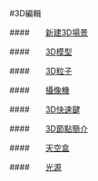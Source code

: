 #3D編輯


####&emsp;&emsp;[新建3D場景](../New3DScene/tw.md)

####&emsp;&emsp;[3D模型](../3DModel/tw.md)

####&emsp;&emsp;[3D粒子](../3DParticle/tw.md) 

####&emsp;&emsp;[攝像機](../Camera/tw.md)

####&emsp;&emsp;[3D快速鍵](../3DShortcutKey/tw.md) 

####&emsp;&emsp;[3D節點簡介](../3DNode/tw.md)

####&emsp;&emsp;[天空盒](../SkyBox/tw.md)

####&emsp;&emsp;[光源](../Light/tw.md)